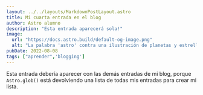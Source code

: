 ```yaml
---
layout: ../../layouts/MarkdownPostLayout.astro
title: Mi cuarta entrada en el blog
author: Astro alumno
description: "Esta entrada aparecerá sola!"
image:
  url: "https://docs.astro.build/default-og-image.png"
  alt: "La palabra 'astro' contra una ilustración de planetas y estrellas."
pubDate: 2022-08-08
tags: ["aprender",'blogging']
---
```

Esta entrada debería aparecer con las demás entradas de mi blog, porque `Astro.glob()` está devolviendo una lista de todas mis entradas para crear mi lista.